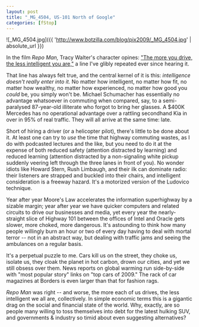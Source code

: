 ```yaml
---
layout: post
title: "_MG_4504, US-101 North of Google"
categories: [fStop]
---
```



![_MG_4504.jpg]({{ 'http://www.botzilla.com/blog/pix2009/_MG_4504.jpg' | absolute_url }})


In the film <i>Repo Man,</i> Tracy Walter's character opines: <a href="http://www.imdb.com/title/tt0087995/quotes">"The more you drive, the less intelligent you are,"</a> a line I've glibly repeated ever since hearing it. 

That line has always felt true, and the central kernel of it is this: <i>intelligence doesn't really enter into it.</i> No matter how intelligent, no matter how fit, no matter how wealthy,  no matter how experienced, no matter how good you <i>could</i> be, you simply won't be. Michael Schumacher has essentially no advantage whatsoever in commuting when compared, say, to a semi-paralysed 87-year-old illiterate who forgot to bring her glasses. A $400K Mercedes has no operational advantage over a rattling secondhand Kia in over in 95% of real traffic. They will all arrive at the same time: late.


<!--more-->
Short of hiring a driver (or a helicopter pilot), there's little to be done about it. At least one can try to <i>use</i> the time that highway commuting wastes, as I do with podcasted lectures and the like, but you need to do it at the expense of both reduced safety (attention distracted by learning) and reduced learning (attention distracted by a non-signaling white pickup suddenly veering left through the three lanes in front of you). No wonder idiots like Howard Stern, Rush Limbaugh, and their ilk can dominate radio: their listeners are strapped and buckled into their chairs, and intelligent consideration is a freeway hazard. It's a motorized version of the Ludovico technique.

Year after year Moore's Law accelerates the information superhighway by a sizable margin; year after year we have quicker computers and related circuits to drive our businesses and media, yet every year the nearly-straight slice of Highway 101 between the offices of Intel and Oracle gets slower, more choked, more dangerous. It's astounding to think how many people willingly burn an hour or two of every day having to deal with mortal terror -- not in an abstract way, but dealing with traffic jams and seeing the ambulances on a regular basis.

It's a perpetual puzzle to me. Cars kill us on the street, they choke us, isolate us, they cloak the planet in hot carbon, drown our cities, and yet we still obsess over them. News reports on global warming run side-by-side with "most popular story" links on "top cars of 2009." The rack of car magazines at Borders is even larger than that for fashion rags.

<i>Repo Man</i> was right -- and worse, the more each of us drives, the less intelligent we all are, collectively. In simple economic terms this is a gigantic drag on the social and financial state of the world. Why, exactly, are so people many willing to toss themselves into debt for the latest hulking SUV, and governments & industry so timid about even suggesting alternatives?
